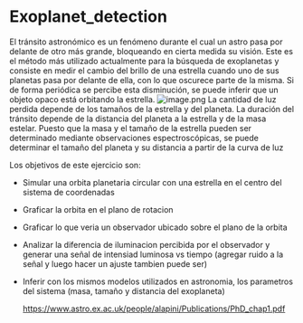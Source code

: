 # Exoplanet_detection

El tránsito astronómico es un fenómeno durante el cual un astro pasa por delante de otro más grande, bloqueando en cierta medida su visión. Este es el método más utilizado actualmente para la búsqueda de exoplanetas y consiste en medir el cambio del brillo de una estrella cuando uno de sus planetas pasa por delante de ella, con lo que oscurece parte de la misma. Si de forma periódica se percibe esta disminución, se puede inferir que un objeto opaco está orbitando la estrella.
![image.png](attachment:image.png)
La cantidad de luz perdida depende de los tamaños de la estrella y del planeta. La duración del tránsito depende de la distancia del planeta a la estrella y de la masa estelar. Puesto que la masa y el tamaño de la estrella pueden ser determinado mediante observaciones espectroscópicas, se puede determinar el tamaño del planeta y su distancia a partir de la curva de luz 

Los objetivos de este ejercicio son:
- Simular una orbita planetaria circular con una estrella en el centro del sistema de coordenadas
- Graficar la orbita en el plano de rotacion
- Graficar lo que veria un observador ubicado sobre el plano de la orbita
- Analizar la diferencia de iluminacion percibida por el observador y generar una señal de intensiad luminosa vs tiempo (agregar ruido a la señal y luego hacer un ajuste tambien puede ser)
- Inferir con los mismos modelos utilizados en astronomia, los parametros del sistema (masa, tamaño y distancia del exoplaneta)
   
    https://www.astro.ex.ac.uk/people/alapini/Publications/PhD_chap1.pdf
